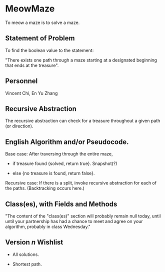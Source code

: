 # MeowMaze
  To meow a maze is to solve a maze.
## Statement of Problem
  To find the boolean value to the statement:
  
  "There exists one path through a maze starting at a designated beginning that ends at the treasure".
## Personnel
  Vincent Chi, En Yu Zhang
## Recursive Abstraction
  The recursive abstraction can check for a treasure throughout a given path (or direction).
  
## English Algorithm and/or Pseudocode.
  Base case: After traversing through the entire maze,
  
  - if treasure found {solved, return true}. Snapshot(?)
             
  - else {no treasure is found, return false}.
             
  Recursive case: If there is a split, invoke recursive abstraction for each of the paths. (Backtracking occurs here.)
  
## Class(es), with Fields and Methods
"The content of the "class(es)" section will probably remain null today, until until your partnership has had a chance to meet and agree on your algorithm, probably in class Wednesday."

## Version *n* Wishlist
  - All solutions.
  
  - Shortest path.
